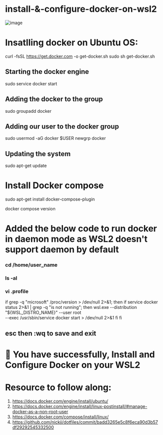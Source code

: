 # install-&-configure-docker-on-wsl2

![image](https://user-images.githubusercontent.com/55047333/234491283-42b051e1-a497-4a09-9651-9f85705015f2.png)

# Insatlling docker on Ubuntu OS:

curl -fsSL https://get.docker.com -o get-docker.sh
sudo sh get-docker.sh

## Starting the docker engine 

sudo service docker start

## Adding the docker to the group
sudo groupadd docker

## Adding our user to the docker group
sudo usermod -aG docker $USER
newgrp docker

## Updating the system 
sudo apt-get update 

# Install Docker compose
sudo apt-get install docker-compose-plugin

docker compose version

# Added the below code to run docker in daemon mode as WSL2 doesn't support daemon by default

### cd /home/user_name 
### ls -al 
### vi .profile

if grep -q "microsoft" /proc/version > /dev/null 2>&1; then
    if service docker status 2>&1 | grep -q "is not running"; then
        wsl.exe --distribution "${WSL_DISTRO_NAME}" --user root \
            --exec /usr/sbin/service docker start > /dev/null 2>&1
    fi
fi

## esc then :wq to save and exit 

# 📢 You have successfully, Install and Configure Docker on your WSL2

# Resource to follow along:

1. https://docs.docker.com/engine/install/ubuntu/
2. https://docs.docker.com/engine/install/linux-postinstall/#manage-docker-as-a-non-root-user
3. https://docs.docker.com/compose/install/linux/
4. https://github.com/nickjj/dotfiles/commit/badd3265e5c8f6eca90d3b57df29292545332500

